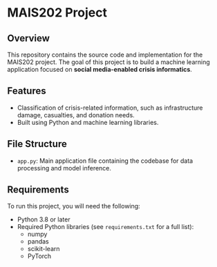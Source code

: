 # MAIS202 Project

## Overview
This repository contains the source code and implementation for the MAIS202 project. 
The goal of this project is to build a machine learning application focused on **social media-enabled crisis informatics**.

## Features
- Classification of crisis-related information, such as infrastructure damage, casualties, and donation needs.
- Built using Python and machine learning libraries.

## File Structure
- `app.py`: Main application file containing the codebase for data processing and model inference.

## Requirements
To run this project, you will need the following:
- Python 3.8 or later
- Required Python libraries (see `requirements.txt` for a full list):
  - numpy
  - pandas
  - scikit-learn
  - PyTorch
